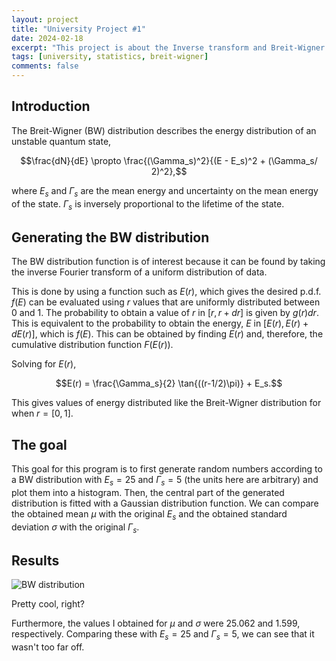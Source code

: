```yaml
---
layout: project
title: "University Project #1"
date: 2024-02-18
excerpt: "This project is about the Inverse transform and Breit-Wigner distribution. It was completed during a Statistical Methods course."
tags: [university, statistics, breit-wigner]
comments: false
---
```


## Introduction

The Breit-Wigner (BW) distribution describes the energy distribution of an unstable quantum state, 
```math
\frac{dN}{dE} \propto \frac{(\Gamma_s)^2}{(E - E_s)^2 + (\Gamma_s/ 2)^2},
``` 
where $E_s$ and $\Gamma_s$ are the mean energy and uncertainty on the mean energy of the state. $\Gamma_s$ is inversely proportional to the lifetime of the state.

## Generating the BW distribution

The BW distribution function is of interest because it can be found by taking the inverse Fourier transform of a uniform distribution of data. 

This is done by using a function such as $E(r)$, which gives the desired p.d.f. $f(E)$ can be evaluated using $r$ values that are uniformly distributed between $0$ and $1$. The probability to obtain a value of $r$ in $[r, r + dr]$ is given by $g(r)dr$. This is equivalent to the probability to obtain the energy, $E$ in $[E(r), E(r) + dE(r)]$, which is $f(E)$. This can be obtained by finding $E(r)$ and, therefore, the cumulative distribution function $F(E(r))$. 

Solving for $E(r)$,
```math
E(r) = \frac{\Gamma_s}{2} \tan{((r-1/2)\pi)} + E_s.
```

This gives values of energy distributed like the Breit-Wigner distribution for when $r=[0,1]$.

## The goal

This goal for this program is to first generate random numbers according to a BW distribution with $E_s = 25$ and $\Gamma_s=5$ (the units here are arbitrary) and plot them into a histogram. Then, the central part of the generated distribution is fitted with a Gaussian distribution function. We can compare the obtained mean $\mu$ with the original $E_s$ and the obtained standard deviation $\sigma$ with the original $\Gamma_s$.

## Results

![BW distribution](https://github.com/binarykisu/university_assignments/blob/main/statistical_methods_projects/breit-wigner_distribution/bw_dist.png)

Pretty cool, right?

Furthermore, the values I obtained for $\mu$ and $\sigma$ were $25.062$ and $1.599$, respectively. Comparing these with $E_s = 25$ and $\Gamma_s=5$, we can see that it wasn't too far off.
